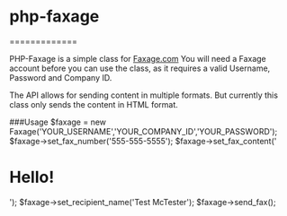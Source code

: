 # php-faxage
=============

PHP-Faxage is a simple class for [Faxage.com](http://www.faxage.com)
You will need a Faxage account before you can use the class, as it requires a valid Username, Password and Company ID.

The API allows for sending content in multiple formats. But currently this class only sends the content in HTML format.

###Usage
    $faxage = new Faxage('YOUR_USERNAME','YOUR_COMPANY_ID','YOUR_PASSWORD');
    $faxage->set_fax_number('555-555-5555');
    $faxage->set_fax_content('<h1>Hello!</h1>');
    $faxage->set_recipient_name('Test McTester');
    $faxage->send_fax();
